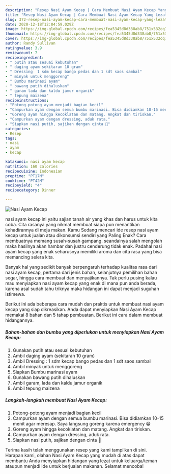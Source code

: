 ```yaml
---
description: "Resep Nasi Ayam Kecap | Cara Membuat Nasi Ayam Kecap Yang Lezat"
title: "Resep Nasi Ayam Kecap | Cara Membuat Nasi Ayam Kecap Yang Lezat"
slug: 372-resep-nasi-ayam-kecap-cara-membuat-nasi-ayam-kecap-yang-lezat
date: 2020-12-18T12:04:59.029Z
image: https://img-global.cpcdn.com/recipes/fea5345d8d338ab8/751x532cq70/nasi-ayam-kecap-foto-resep-utama.jpg
thumbnail: https://img-global.cpcdn.com/recipes/fea5345d8d338ab8/751x532cq70/nasi-ayam-kecap-foto-resep-utama.jpg
cover: https://img-global.cpcdn.com/recipes/fea5345d8d338ab8/751x532cq70/nasi-ayam-kecap-foto-resep-utama.jpg
author: Randy Sullivan
ratingvalue: 3.9
reviewcount: 7
recipeingredient:
- " putih atau sesuai kebutuhan"
- " daging ayam sekitaran 10 gram"
- " Dressing  1 sdm kecap bango pedas dan 1 sdt saos sambal"
- " minyak untuk menggoreng"
- " Bumbu marinasi ayam"
- " bawang putih dihaluskan"
- " garam lada dan kaldu jamur organik"
- " tepung maizena"
recipeinstructions:
- "Potong-potong ayam menjadi bagian kecil"
- "Campurkan ayam dengan semua bumbu marinasi. Bisa didiamkan 10-15 menit agar meresap. Saya langsung goreng karena emergency 😁"
- "Goreng ayam hingga kecoklatan dan matang. Angkat dan tiriskan."
- "Campurkan ayam dengan dressing, aduk rata."
- "Siapkan nasi putih, sajikan dengan cinta 🥰"
categories:
- Resep
tags:
- nasi
- ayam
- kecap

katakunci: nasi ayam kecap 
nutrition: 160 calories
recipecuisine: Indonesian
preptime: "PT17M"
cooktime: "PT42M"
recipeyield: "4"
recipecategory: Dinner

---
```



![Nasi Ayam Kecap](https://img-global.cpcdn.com/recipes/fea5345d8d338ab8/751x532cq70/nasi-ayam-kecap-foto-resep-utama.jpg)


nasi ayam kecap ini yaitu sajian tanah air yang khas dan harus untuk kita coba. Cita rasanya yang nikmat membuat siapa pun menantikan kehadirannya di meja makan.
Kamu Sedang mencari ide resep nasi ayam kecap untuk jualan atau dikonsumsi sendiri yang Paling Enak? Cara membuatnya memang susah-susah gampang. seandainya salah mengolah maka hasilnya akan hambar dan justru cenderung tidak enak. Padahal nasi ayam kecap yang enak seharusnya memiliki aroma dan cita rasa yang bisa memancing selera kita.

Banyak hal yang sedikit banyak berpengaruh terhadap kualitas rasa dari nasi ayam kecap, pertama dari jenis bahan, selanjutnya pemilihan bahan segar, hingga cara membuat dan menyajikannya. Tak perlu pusing kalau mau menyiapkan nasi ayam kecap yang enak di mana pun anda berada, karena asal sudah tahu triknya maka hidangan ini dapat menjadi suguhan istimewa.




Berikut ini ada beberapa cara mudah dan praktis untuk membuat nasi ayam kecap yang siap dikreasikan. Anda dapat menyiapkan Nasi Ayam Kecap memakai 8 bahan dan 5 tahap pembuatan. Berikut ini cara dalam membuat hidangannya.

<!--inarticleads1-->

##### Bahan-bahan dan bumbu yang diperlukan untuk menyiapkan Nasi Ayam Kecap:

1. Gunakan  putih atau sesuai kebutuhan
1. Ambil  daging ayam (sekitaran 10 gram)
1. Ambil  Dressing : 1 sdm kecap bango pedas dan 1 sdt saos sambal
1. Ambil  minyak untuk menggoreng
1. Siapkan  Bumbu marinasi ayam
1. Gunakan  bawang putih dihaluskan
1. Ambil  garam, lada dan kaldu jamur organik
1. Ambil  tepung maizena




<!--inarticleads2-->

##### Langkah-langkah membuat Nasi Ayam Kecap:

1. Potong-potong ayam menjadi bagian kecil
1. Campurkan ayam dengan semua bumbu marinasi. Bisa didiamkan 10-15 menit agar meresap. Saya langsung goreng karena emergency 😁
1. Goreng ayam hingga kecoklatan dan matang. Angkat dan tiriskan.
1. Campurkan ayam dengan dressing, aduk rata.
1. Siapkan nasi putih, sajikan dengan cinta 🥰




Terima kasih telah menggunakan resep yang kami tampilkan di sini. Harapan kami, olahan Nasi Ayam Kecap yang mudah di atas dapat membantu Anda menyiapkan hidangan yang lezat untuk keluarga/teman ataupun menjadi ide untuk berjualan makanan. Selamat mencoba!
